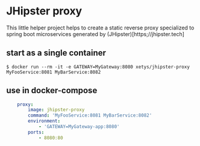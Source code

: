 
# JHipster proxy

This little helper project helps to create a static reverse proxy specialized to spring boot microservices generated by (JHipster)[https;//jhipster.tech]

## start as a single container

```
$ docker run --rm -it -e GATEWAY=MyGateway:8080 xetys/jhipster-proxy MyFooService:8081 MyBarService:8082
```

## use in docker-compose

``` yaml
    proxy:
        image: jhipster-proxy
        command: 'MyFooService:8081 MyBarService:8082'
        environment:
            - 'GATEWAY=MyGateway-app:8080'
        ports:
            - 8080:80
```
